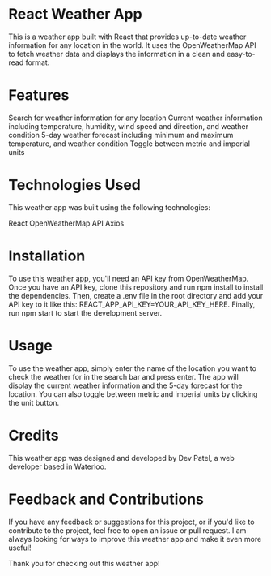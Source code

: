 # React Weather App
This is a weather app built with React that provides up-to-date weather information for any location in the world. It uses the OpenWeatherMap API to fetch weather data and displays the information in a clean and easy-to-read format.

# Features
Search for weather information for any location
Current weather information including temperature, humidity, wind speed and direction, and weather condition
5-day weather forecast including minimum and maximum temperature, and weather condition
Toggle between metric and imperial units
# Technologies Used
This weather app was built using the following technologies:

React
OpenWeatherMap API
Axios
# Installation
To use this weather app, you'll need an API key from OpenWeatherMap. Once you have an API key, clone this repository and run npm install to install the dependencies. Then, create a .env file in the root directory and add your API key to it like this: REACT_APP_API_KEY=YOUR_API_KEY_HERE. Finally, run npm start to start the development server.

# Usage
To use the weather app, simply enter the name of the location you want to check the weather for in the search bar and press enter. The app will display the current weather information and the 5-day forecast for the location. You can also toggle between metric and imperial units by clicking the unit button.

# Credits
This weather app was designed and developed by Dev Patel, a web developer based in Waterloo.
# Feedback and Contributions
If you have any feedback or suggestions for this project, or if you'd like to contribute to the project, feel free to open an issue or pull request. I am always looking for ways to improve this weather app and make it even more useful!

Thank you for checking out this weather app!
